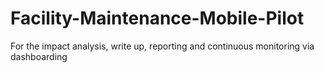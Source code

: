 # Facility-Maintenance-Mobile-Pilot
For the impact analysis, write up, reporting and continuous monitoring via dashboarding
